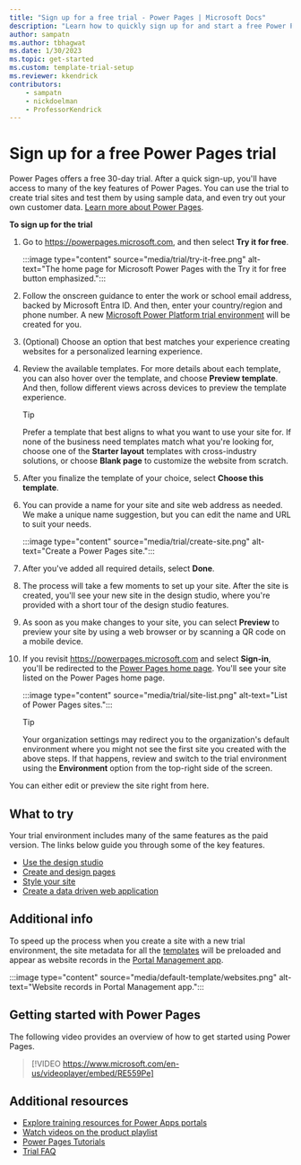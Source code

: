 ```yaml
---
title: "Sign up for a free trial - Power Pages | Microsoft Docs"
description: "Learn how to quickly sign up for and start a free Power Pages trial. Explore the app with tours and videos, and find more learning resources."
author: sampatn
ms.author: tbhagwat
ms.date: 1/30/2023
ms.topic: get-started
ms.custom: template-trial-setup 
ms.reviewer: kkendrick
contributors:
    - sampatn
    - nickdoelman
    - ProfessorKendrick
---
```


# Sign up for a free Power Pages trial

Power Pages offers a free 30-day trial. After a quick sign-up, you'll have access to many of the key features of Power Pages. You can use the trial to create trial sites and test them by using sample data, and even try out your own customer data. [Learn more about Power Pages](../introduction.md).

**To sign up for the trial**

1. Go to https://powerpages.microsoft.com, and then select **Try it for free**.

    :::image type="content" source="media/trial/try-it-free.png" alt-text="The home page for Microsoft Power Pages with the Try it for free button emphasized.":::

1. Follow the onscreen guidance to enter the work or school email address, backed by Microsoft Entra ID. And then, enter your country/region and phone number. A new [Microsoft Power Platform trial environment](/en-us/power-platform/admin/environments-overview) will be created for you.

1. (Optional) Choose an option that best matches your experience creating websites for a personalized learning experience.

1. Review the available templates. For more details about each template, you can also hover over the template, and choose **Preview template**. And then, follow different views across devices to preview the template experience.

    > [!TIP]
    > Prefer a template that best aligns to what you want to use your site for. If none of the business need templates match what you're looking for, choose one of the **Starter layout** templates with cross-industry solutions, or choose **Blank page** to customize the website from scratch.

1. After you finalize the template of your choice, select **Choose this template**.

1. You can provide a name for your site and site web address as needed. We make a unique name suggestion, but you can edit the name and URL to suit your needs.

    :::image type="content" source="media/trial/create-site.png" alt-text="Create a Power Pages site.":::

1. After you've added all required details, select **Done**.

1. The process will take a few moments to set up your site. After the site is created, you'll see your new site in the design studio, where you're provided with a short tour of the design studio features.

1. As soon as you make changes to your site, you can select **Preview** to preview your site by using a web browser or by scanning a QR code on a mobile device.

1. If you revisit https://powerpages.microsoft.com and select **Sign-in**, you'll be redirected to the [Power Pages home page](https://make.powerpages.microsoft.com). You'll see your site listed on the Power Pages home page.

    :::image type="content" source="media/trial/site-list.png" alt-text="List of Power Pages sites.":::

    > [!TIP]
    > Your organization settings may redirect you to the organization's default environment where you might not see the first site you created with the above steps. If that happens, review and switch to the trial environment using the **Environment** option from the top-right side of the screen.

You can either edit or preview the site right from here. 

## What to try

Your trial environment includes many of the same features as the paid version. The links below guide you through some of the key features.

- [Use the design studio](use-design-studio.md)
- [Create and design pages](first-page.md)
- [Style your site](style-site.md)
- [Create a data driven web application](what-is-dataverse.md)

## Additional info

To speed up the process when you create a site with a new trial environment, the site metadata for all the [templates](../templates/index.md) will be preloaded and appear as website records in the [Portal Management app](../configure/portal-management-app.md).

:::image type="content" source="media/default-template/websites.png" alt-text="Website records in Portal Management app.":::

## Getting started with Power Pages

The following video provides an overview of how to get started using Power Pages.</br>

> [!VIDEO https://www.microsoft.com/en-us/videoplayer/embed/RE559Pe]

## Additional resources

- [Explore training resources for Power Apps portals](/training/browse/?terms=power%20apps%20portals)
- [Watch videos on the product playlist](../training-videos/index.md)
- [Power Pages Tutorials](tutorial-overview.md)
- [Trial FAQ](trial-faq.md)